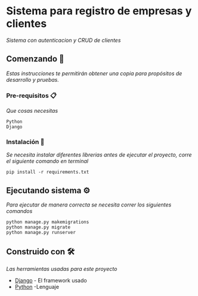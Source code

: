# Sistema para registro de empresas y clientes

_Sistema con autenticacion y CRUD de clientes_

## Comenzando 🚀

_Estas instrucciones te permitirán obtener una copia para propósitos de desarrollo y pruebas._

### Pre-requisitos 📋

_Que cosas necesitas_

```
Python 
Django
```

### Instalación 🔧

_Se necesita instalar diferentes librerias antes de ejecutar el proyecto, corre el siguiente comando en terminal_

```
pip install -r requirements.txt
```

## Ejecutando sistema ⚙️

_Para ejecutar de manera correcta se necesita correr los siguientes comandos_

```
python manage.py makemigrations
python manage.py migrate   
python manage.py runserver  
```

## Construido con 🛠️

_Las herramientas usadas para este proyecto_

* [Django](https://www.djangoproject.com/download/) - El framework usado
* [Python](https://www.python.org/downloads/) -Lenguaje
